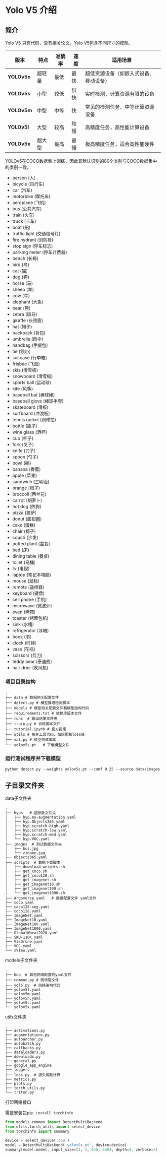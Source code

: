 # Yolo V5 介绍

## 简介

Yolo V5 只有代码，没有相关论文，Yolo V5包含不同尺寸的模型。

| 版本        | 特点   | 准确率 | 速度 | 适用场景                               |
| ----------- | ------ | ------ | ---- | -------------------------------------- |
| **YOLOv5n** | 超轻量 | 最低   | 最快 | 超低资源设备（如嵌入式设备、移动设备） |
| **YOLOv5s** | 小型   | 较低   | 很快 | 实时检测，计算资源有限的设备           |
| **YOLOv5m** | 中型   | 中等   | 快   | 常见的检测任务，中等计算资源设备       |
| **YOLOv5l** | 大型   | 较高   | 较慢 | 高精度任务，高性能计算设备             |
| **YOLOv5x** | 超大型 | 最高   | 最慢 | 极高精度任务，适合高性能硬件           |

YOLOv5在COCO数据集上训练，因此其默认识别的80个类别与COCO数据集中的类别一致。

* person (人)
* bicycle (自行车)
* car (汽车)
* motorbike (摩托车)
* aeroplane (飞机)
* bus (公共汽车)
* train (火车)
* truck (卡车)
* boat (船)
* traffic light (交通信号灯)
* fire hydrant (消防栓)
* stop sign (停车标志)
* parking meter (停车计费器)
* bench (长椅)
* bird (鸟)
* cat (猫)
* dog (狗)
* horse (马)
* sheep (羊)
* cow (牛)
* elephant (大象)
* bear (熊)
* zebra (斑马)
* giraffe (长颈鹿)
* hat (帽子)
* backpack (背包)
* umbrella (雨伞)
* handbag (手提包)
* tie (领带)
* suitcase (行李箱)
* frisbee (飞盘)
* skis (滑雪板)
* snowboard (滑雪板)
* sports ball (运动球)
* kite (风筝)
* baseball bat (棒球棒)
* baseball glove (棒球手套)
* skateboard (滑板)
* surfboard (冲浪板)
* tennis racket (网球拍)
* bottle (瓶子)
* wine glass (酒杯)
* cup (杯子)
* fork (叉子)
* knife (刀子)
* spoon (勺子)
* bowl (碗)
* banana (香蕉)
* apple (苹果)
* sandwich (三明治)
* orange (橙子)
* broccoli (西兰花)
* carrot (胡萝卜)
* hot dog (热狗)
* pizza (披萨)
* donut (甜甜圈)
* cake (蛋糕)
* chair (椅子)
* couch (沙发)
* potted plant (盆栽)
* bed (床)
* dining table (餐桌)
* toilet (马桶)
* tv (电视)
* laptop (笔记本电脑)
* mouse (鼠标)
* remote (遥控器)
* keyboard (键盘)
* cell phone (手机)
* microwave (微波炉)
* oven (烤箱)
* toaster (烤面包机)
* sink (水槽)
* refrigerator (冰箱)
* book (书)
* clock (时钟)
* vase (花瓶)
* scissors (剪刀)
* teddy bear (泰迪熊)
* hair drier (吹风机)

### 项目目录结构

```shell
.
├── data # 数据相关配置文件
├── detect.py # 模型推理检测脚本
├── models # 模型相关配置文件和模型结构代码
├── requirements.txt # 依赖库版本文件
├── runs  # 输出结果文件夹
├── train.py # 训练脚本文件
├── tutorial.ipynb # 官方指南
├── utils # 相关工具代码，如绘图和loss值
├── val.py # 模型测试脚本
└── yolov5s.pt   # 下载模型文件

```

### 运行测试程序并下载模型

```shell
python detect.py --weights yolov5s.pt --conf 0.25 --source data/images
```

## 子目录文件夹

data子文件夹

```shell
.
├── hyps   # 超参数文件夹
│   ├── hyp.no-augmentation.yaml
│   ├── hyp.Objects365.yaml
│   ├── hyp.scratch-high.yaml
│   ├── hyp.scratch-low.yaml
│   ├── hyp.scratch-med.yaml
│   └── hyp.VOC.yaml
├── images  # 测试数据文件夹
│   ├── bus.jpg
│   └── zidane.jpg
├── Objects365.yaml
├── scripts  # 数据下载脚本
│   ├── download_weights.sh
│   ├── get_coco.sh
│   ├── get_coco128.sh
│   ├── get_imagenet.sh
│   ├── get_imagenet10.sh
│   ├── get_imagenet100.sh
│   └── get_imagenet1000.sh
├── Argoverse.yaml   # 数据配置文件 yaml文件
├── coco.yaml
├── coco128-seg.yaml
├── coco128.yaml
├── ImageNet.yaml
├── ImageNet10.yaml
├── ImageNet100.yaml
├── ImageNet1000.yaml
├── GlobalWheat2020.yaml
├── SKU-110K.yaml
├── VisDrone.yaml
├── VOC.yaml
└── xView.yaml
```

models子文件夹

```shell
.
├── hub  # 其他网络配置的yaml文件
├── common.py # 网络层文件
├── yolo.py  # 网络架构代码
├── yolov5l.yaml
├── yolov5m.yaml
├── yolov5n.yaml
├── yolov5s.yaml
└── yolov5x.yaml
```

utils文件夹

```shell
.
├── activations.py    
├── augmentations.py
├── autoanchor.py
├── autobatch.py
├── callbacks.py
├── dataloaders.py
├── downloads.py
├── general.py
├── google_app_engine
├── loggers
├── loss.py  # 损失函数计算
├── metrics.py
├── plots.py
├── torch_utils.py
└── triton.py
```

打印网络接口

需要安装包`pip install torchinfo`

```python
from models.common import DetectMultiBackend
from utils.torch_utils import select_device
from torchinfo import summary

device = select_device('cpu') 
model = DetectMultiBackend('yolov5s.pt', device=device)
summary(model.model, input_size=(1, 3, 640, 640), depth=4, verbose=2)

```

